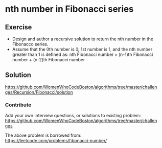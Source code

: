 # nth number in Fibonacci series

## Exercise
* Design and author a recursive solution to return the nth number in the Fibonacco series.
* Assume that the 0th number is 0, 1st number is 1, and the nth number greater than 1 is defined as:
nth Fibonacci number = (n-1)th Fibonacci number + (n-2)th Fibonacci number

## Solution
https://github.com/WomenWhoCodeBoston/algorithms/tree/master/challenges/Recursion/Fibonacci/solution

### Contribute
Add your own interview questions, or solutions to existing problem: https://github.com/WomenWhoCodeBoston/algorithms/tree/master/challenges

The above problem is borrowed from: https://leetcode.com/problems/fibonacci-number/

